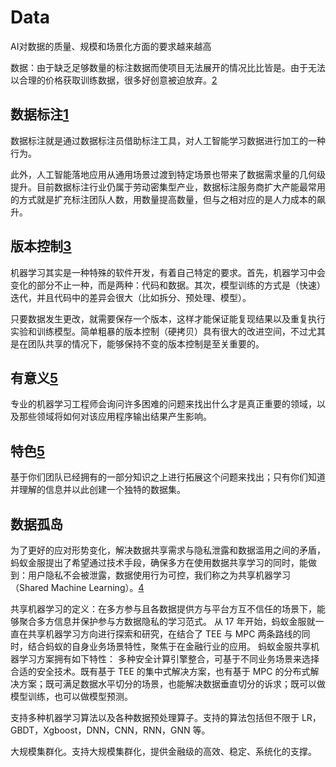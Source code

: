 # Data

AI对数据的质量、规模和场景化方面的要求越来越高

数据：由于缺乏足够数量的标注数据而使项目无法展开的情况比比皆是。由于无法以合理的价格获取训练数据，很多好创意被迫放弃。[2]

## 数据标注[1]

数据标注就是通过数据标注员借助标注工具，对人工智能学习数据进行加工的一种行为。

此外，人工智能落地应用从通用场景过渡到特定场景也带来了数据需求量的几何级提升。目前数据标注行业仍属于劳动密集型产业，数据标注服务商扩大产能最常用的方式就是扩充标注团队人数，用数量提高数量，但与之相对应的是人力成本的飙升。

## 版本控制[3]

机器学习其实是一种特殊的软件开发，有着自己特定的要求。首先，机器学习中会变化的部分不止一种，而是两种：代码和数据。其次，模型训练的方式是（快速）迭代，并且代码中的差异会很大（比如拆分、预处理、模型）。

只要数据发生更改，就需要保存一个版本，这样才能保证能复现结果以及重复执行实验和训练模型。简单粗暴的版本控制（硬拷贝）具有很大的改进空间，不过尤其是在团队共享的情况下，能够保持不变的版本控制是至关重要的。

## 有意义[5]

专业的机器学习工程师会询问许多困难的问题来找出什么才是真正重要的领域，以及那些领域将如何对该应用程序输出结果产生影响。

## 特色[5]

基于你们团队已经拥有的一部分知识之上进行拓展这个问题来找出；只有你们知道并理解的信息并以此创建一个独特的数据集。

## 数据孤岛

为了更好的应对形势变化，解决数据共享需求与隐私泄露和数据滥用之间的矛盾，蚂蚁金服提出了希望通过技术手段，确保多方在使用数据共享学习的同时，能做到：用户隐私不会被泄露，数据使用行为可控，我们称之为共享机器学习（Shared Machine Learning）。[4]

共享机器学习的定义：在多方参与且各数据提供方与平台方互不信任的场景下，能够聚合多方信息并保护参与方数据隐私的学习范式。
从 17 年开始，蚂蚁金服就一直在共享机器学习方向进行探索和研究，在结合了 TEE 与 MPC 两条路线的同时，结合蚂蚁的自身业务场景特性，聚焦于在金融行业的应用。
蚂蚁金服共享机器学习方案拥有如下特性：
多种安全计算引擎整合，可基于不同业务场景来选择合适的安全技术。既有基于 TEE 的集中式解决方案，也有基于 MPC 的分布式解决方案；既可满足数据水平切分的场景，也能解决数据垂直切分的诉求；既可以做模型训练，也可以做模型预测。

支持多种机器学习算法以及各种数据预处理算子。支持的算法包括但不限于 LR，GBDT，Xgboost，DNN，CNN，RNN，GNN 等。

大规模集群化。支持大规模集群化，提供金融级的高效、稳定、系统化的支撑。


[1]: https://zhuanlan.zhihu.com/p/165087142
[2]: https://www.jiqizhixin.com/articles/2020-09-03-3
[3]: https://www.jiqizhixin.com/articles/2020-10-19-5
[4]: https://www.jiqizhixin.com/articles/2019-08-17
[5]: https://www.jiqizhixin.com/articles/2019-01-07-14
